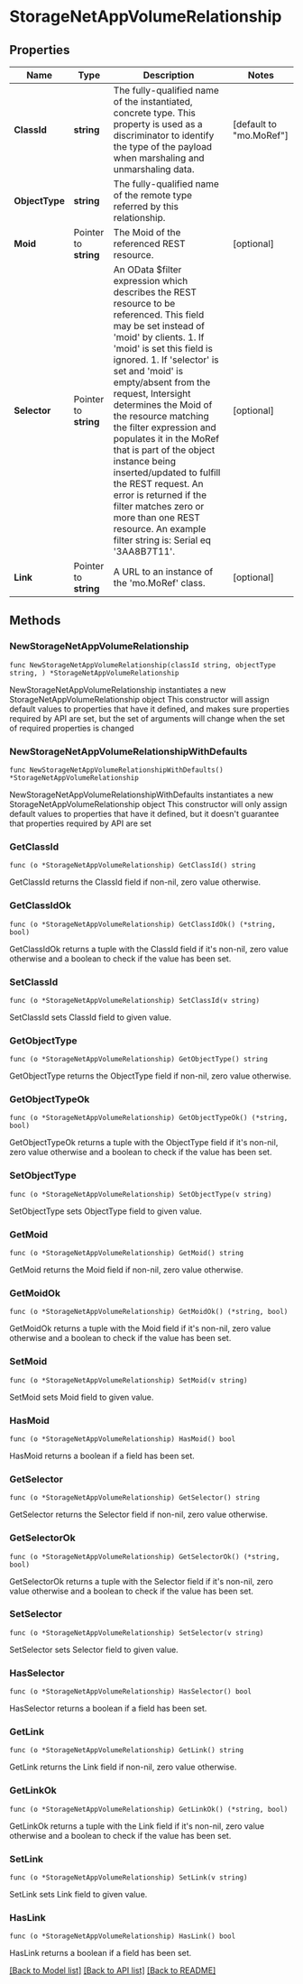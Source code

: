 # StorageNetAppVolumeRelationship

## Properties

Name | Type | Description | Notes
------------ | ------------- | ------------- | -------------
**ClassId** | **string** | The fully-qualified name of the instantiated, concrete type. This property is used as a discriminator to identify the type of the payload when marshaling and unmarshaling data. | [default to "mo.MoRef"]
**ObjectType** | **string** | The fully-qualified name of the remote type referred by this relationship. | 
**Moid** | Pointer to **string** | The Moid of the referenced REST resource. | [optional] 
**Selector** | Pointer to **string** | An OData $filter expression which describes the REST resource to be referenced. This field may be set instead of &#39;moid&#39; by clients. 1. If &#39;moid&#39; is set this field is ignored. 1. If &#39;selector&#39; is set and &#39;moid&#39; is empty/absent from the request, Intersight determines the Moid of the resource matching the filter expression and populates it in the MoRef that is part of the object instance being inserted/updated to fulfill the REST request. An error is returned if the filter matches zero or more than one REST resource. An example filter string is: Serial eq &#39;3AA8B7T11&#39;. | [optional] 
**Link** | Pointer to **string** | A URL to an instance of the &#39;mo.MoRef&#39; class. | [optional] 

## Methods

### NewStorageNetAppVolumeRelationship

`func NewStorageNetAppVolumeRelationship(classId string, objectType string, ) *StorageNetAppVolumeRelationship`

NewStorageNetAppVolumeRelationship instantiates a new StorageNetAppVolumeRelationship object
This constructor will assign default values to properties that have it defined,
and makes sure properties required by API are set, but the set of arguments
will change when the set of required properties is changed

### NewStorageNetAppVolumeRelationshipWithDefaults

`func NewStorageNetAppVolumeRelationshipWithDefaults() *StorageNetAppVolumeRelationship`

NewStorageNetAppVolumeRelationshipWithDefaults instantiates a new StorageNetAppVolumeRelationship object
This constructor will only assign default values to properties that have it defined,
but it doesn't guarantee that properties required by API are set

### GetClassId

`func (o *StorageNetAppVolumeRelationship) GetClassId() string`

GetClassId returns the ClassId field if non-nil, zero value otherwise.

### GetClassIdOk

`func (o *StorageNetAppVolumeRelationship) GetClassIdOk() (*string, bool)`

GetClassIdOk returns a tuple with the ClassId field if it's non-nil, zero value otherwise
and a boolean to check if the value has been set.

### SetClassId

`func (o *StorageNetAppVolumeRelationship) SetClassId(v string)`

SetClassId sets ClassId field to given value.


### GetObjectType

`func (o *StorageNetAppVolumeRelationship) GetObjectType() string`

GetObjectType returns the ObjectType field if non-nil, zero value otherwise.

### GetObjectTypeOk

`func (o *StorageNetAppVolumeRelationship) GetObjectTypeOk() (*string, bool)`

GetObjectTypeOk returns a tuple with the ObjectType field if it's non-nil, zero value otherwise
and a boolean to check if the value has been set.

### SetObjectType

`func (o *StorageNetAppVolumeRelationship) SetObjectType(v string)`

SetObjectType sets ObjectType field to given value.


### GetMoid

`func (o *StorageNetAppVolumeRelationship) GetMoid() string`

GetMoid returns the Moid field if non-nil, zero value otherwise.

### GetMoidOk

`func (o *StorageNetAppVolumeRelationship) GetMoidOk() (*string, bool)`

GetMoidOk returns a tuple with the Moid field if it's non-nil, zero value otherwise
and a boolean to check if the value has been set.

### SetMoid

`func (o *StorageNetAppVolumeRelationship) SetMoid(v string)`

SetMoid sets Moid field to given value.

### HasMoid

`func (o *StorageNetAppVolumeRelationship) HasMoid() bool`

HasMoid returns a boolean if a field has been set.

### GetSelector

`func (o *StorageNetAppVolumeRelationship) GetSelector() string`

GetSelector returns the Selector field if non-nil, zero value otherwise.

### GetSelectorOk

`func (o *StorageNetAppVolumeRelationship) GetSelectorOk() (*string, bool)`

GetSelectorOk returns a tuple with the Selector field if it's non-nil, zero value otherwise
and a boolean to check if the value has been set.

### SetSelector

`func (o *StorageNetAppVolumeRelationship) SetSelector(v string)`

SetSelector sets Selector field to given value.

### HasSelector

`func (o *StorageNetAppVolumeRelationship) HasSelector() bool`

HasSelector returns a boolean if a field has been set.

### GetLink

`func (o *StorageNetAppVolumeRelationship) GetLink() string`

GetLink returns the Link field if non-nil, zero value otherwise.

### GetLinkOk

`func (o *StorageNetAppVolumeRelationship) GetLinkOk() (*string, bool)`

GetLinkOk returns a tuple with the Link field if it's non-nil, zero value otherwise
and a boolean to check if the value has been set.

### SetLink

`func (o *StorageNetAppVolumeRelationship) SetLink(v string)`

SetLink sets Link field to given value.

### HasLink

`func (o *StorageNetAppVolumeRelationship) HasLink() bool`

HasLink returns a boolean if a field has been set.


[[Back to Model list]](../README.md#documentation-for-models) [[Back to API list]](../README.md#documentation-for-api-endpoints) [[Back to README]](../README.md)



